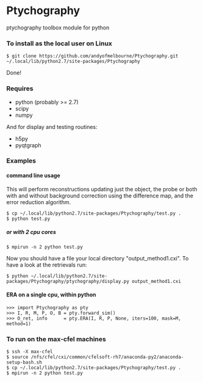 # Ptychography
ptychography toolbox module for python

### To install as the local user on Linux
```
$ git clone https://github.com/andyofmelbourne/Ptychography.git ~/.local/lib/python2.7/site-packages/Ptychography
```
Done!

### Requires
- python (probably >= 2.7)
- scipy
- numpy

And for display and testing routines:
- h5py 
- pyqtgraph

### Examples

#### command line usage
This will perform reconstructions updating just the object, the probe 
or both with and without background correction using the difference map, 
and the error reduction algorithm.
```
$ cp ~/.local/lib/python2.7/site-packages/Ptychography/test.py .
$ python test.py
```
##### or with 2 cpu cores
```
$ mpirun -n 2 python test.py
```

Now you should have a file your local directory "output_method1.cxi".
To have a look at the retrievals run:
```
$ python ~/.local/lib/python2.7/site-packages/Ptychography/ptychography/display.py output_method1.cxi
```

#### ERA on a single cpu, within python
```
>>> import Ptychography as pty
>>> I, R, M, P, O, B = pty.forward_sim()
>>> O_ret, info      = pty.ERA(I, R, P, None, iters=100, mask=M, method=1)
```

### To run on the max-cfel machines
```
$ ssh -X max-cfel
$ source /nfs/cfel/cxi/common/cfelsoft-rh7/anaconda-py2/anaconda-setup-bash.sh 
$ cp ~/.local/lib/python2.7/site-packages/Ptychography/test.py .
$ mpirun -n 2 python test.py
```
